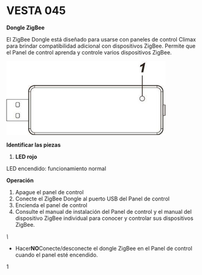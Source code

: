# VESTA 045

**Dongle ZigBee**

El ZigBee Dongle está diseñado para usarse con paneles de control Climax para brindar compatibilidad adicional con dispositivos ZigBee. Permite que el Panel de control aprenda y controle varios dispositivos ZigBee.

![](<.gitbook/assets/0 (38).jpeg>)

**Identificar las piezas**

1.  **LED rojo**

LED encendido: funcionamiento normal

**Operación**

1.  Apague el panel de control
2.  Conecte el ZigBee Dongle al puerto USB del Panel de control
3.  Encienda el panel de control
4.  Consulte el manual de instalación del Panel de control y el manual del dispositivo ZigBee individual para conocer y controlar sus dispositivos ZigBee.

_\\<NOTE>_

-   Hacer**NO**Conecte/desconecte el dongle ZigBee en el Panel de control cuando el panel esté encendido.

1

